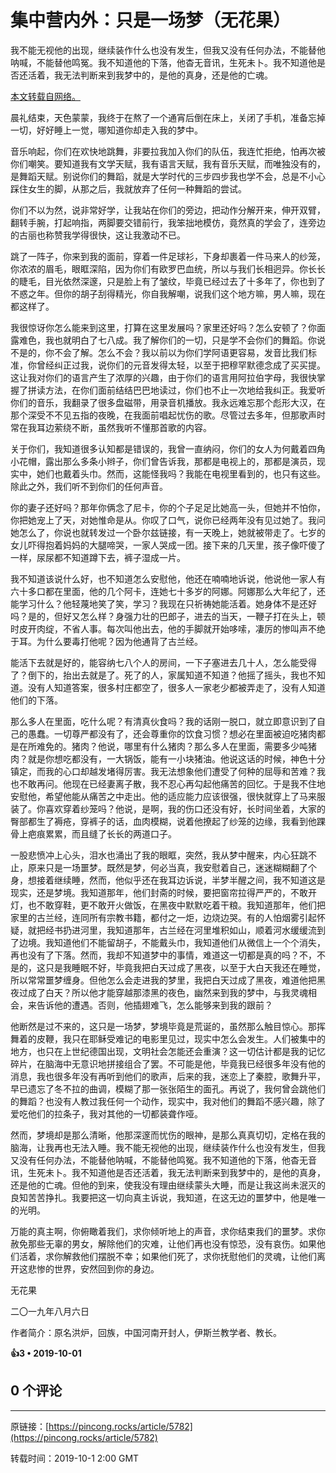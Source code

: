 # 集中营内外：只是一场梦（无花果） 

我不能无视他的出现，继续装作什么也没有发生，但我又没有任何办法，不能替他呐喊，不能替他鸣冤。我不知道他的下落，他杳无音讯，生死未卜。我不知道他是否还活着，我无法判断来到我梦中的，是他的真身，还是他的亡魂。

[本文转载自网络。](https://stimme-de.de/2019/08/07/2232/)

晨礼结束，天色蒙蒙，我终于在熬了一个通宵后倒在床上，关闭了手机，准备忘掉一切，好好睡上一觉，哪知道你却走入我的梦中。

音乐响起，你们在欢快地跳舞，非要拉我加入你们的队伍，我连忙拒绝，怕再次被你们嘲笑。要知道我有文学天赋，我有语言天赋，我有音乐天赋，而唯独没有的，是舞蹈天赋。别说你们的舞蹈，就是大学时代的三步四步我也学不会，总是不小心踩住女生的脚，从那之后，我就放弃了任何一种舞蹈的尝试。

你们不以为然，说非常好学，让我站在你们的旁边，把动作分解开来，伸开双臂，翻转手腕，打起响指，两脚要交错前行，我笨拙地模仿，竟然真的学会了，连旁边的古丽也称赞我学得很快，这让我激动不已。

跳了一阵子，你来到我的面前，穿着一件足球衫，下身却裹着一件马来人的纱笼，你浓浓的眉毛，眼眶深陷，因为你们有欧罗巴血统，所以与我们长相迥异。你长长的睫毛，目光依然深邃，只是脸上有了皱纹，毕竟已经过去了十多年了，你也到了不惑之年。但你的胡子刮得精光，你自我解嘲，说我们这个地方嘛，男人嘛，现在都这样了。

我很惊讶你怎么能来到这里，打算在这里发展吗？家里还好吗？怎么安顿了？你面露难色，我也就明白了七八成。我了解你们的一切，只是学不会你们的舞蹈。你说不是的，你不会了解。怎么不会？我以前以为你们学阿语更容易，发音比我们标准，你曾经纠正过我，说你们的元音发得太轻，以至于把穆罕默德念成了买买提。这让我对你们的语言产生了浓厚的兴趣，由于你们的语言用阿拉伯字母，我很快掌握了拼读方法，在你们面前结结巴巴地读过，你们也不止一次地给我纠正。我爱听你们的音乐，我翻录了很多盘磁带，用录音机播放。我永远难忘那个彪形大汉，在那个深受不不见五指的夜晚，在我面前唱起忧伤的歌。尽管过去多年，但那歌声时常在我耳边萦绕不断，虽然我听不懂那首歌的内容。

关于你们，我知道很多认知都是错误的，我曾一直纳闷，你们的女人为何戴着四角小花帽，露出那么多条小辫子，你们曾告诉我，那都是电视上的，那都是演员，现实中，她们也戴着头巾。然而，这能怪我吗？我能在电视里看到的，也只有这些。除此之外，我们听不到你们的任何声音。

你的妻子还好吗？那年你俩念了尼卡，你的个子足足比她高一头，但她并不怕你，你把她宠上了天，对她惟命是从。你叹了口气，说你已经两年没有见过她了。我问她怎么了，你说也就转发过一个卧尔兹链接，有一天晚上，她就被带走了。七岁的女儿吓得抱着妈妈的大腿啼哭，一家人哭成一团。接下来的几天里，孩子像吓傻了一样，尿尿都不知道蹲下去，裤子湿成一片。

我不知道该说什么好，也不知道怎么安慰他，他还在喃喃地诉说，他说他一家人有六十多口都在里面，他的几个阿卡，连她七十多岁的阿娜。阿娜那么大年纪了，还能学习什么？他轻蔑地笑了笑，学习？我现在只祈祷她能活着。她身体不是还好吗？是的，但好又怎么样？身强力壮的巴郎子，进去的当天，一鞭子打在头上，顿时皮开肉绽，不省人事。每次叫他出去，他的手脚就开始哆嗦，凄厉的惨叫声不绝于耳。为什么要毒打他呢？因为他通背了古兰经。

能活下去就是好的，能容纳七八个人的房间，一下子塞进去几十人，怎么能受得了？倒下的，抬出去就是了。死了的人，家属知道不知道？他摇了摇头，我也不知道。没有人知道答案，很多村庄都空了，很多人一家老少都被弄走了，没有人知道他们的下落。

那么多人在里面，吃什么呢？有清真伙食吗？我的话刚一脱口，就立即意识到了自己的愚蠢。一切尊严都没有了，还会尊重你的饮食习惯？想必在里面被迫吃猪肉都是在所难免的。猪肉？他说，哪里有什么猪肉？那么多人在里面，需要多少吨猪肉？就是你想吃都没有，一大锅饭，能有一小块猪油。他说这话的时候，神色十分镇定，而我的心口却越发堵得厉害。我无法想象他们遭受了何种的屈辱和苦难？我也不敢再问。他现在已经妻离子散，我不忍心再勾起他痛苦的回忆。于是我不住地安慰他，希望他能从痛苦之中走出。他的适应能力应该很强，很快就穿上了马来服装了。你喜欢穿着纱笼吗？他说，是啊，我的伤口还没有好，长时间坐着，大家的臀部都生了褥疮，穿裤子的话，血肉模糊，说着他撩起了纱笼的边缘，我看到他踝骨上疤痕累累，而且缝了长长的两道口子。

一股悲愤冲上心头，泪水也涌出了我的眼眶，突然，我从梦中醒来，内心狂跳不止，原来只是一场噩梦。既然是梦，何必当真，我安慰着自己，迷迷糊糊翻了个身，想接着继续睡，然而，他似乎还在我耳边诉说，半梦半醒之间，我不知道这是现实，还是梦境。我知道那年，他们封斋的时候，要把窗帘拉得严严的，不敢开灯，也不敢穿鞋，更不敢开火做饭，在黑夜中默默吃着干粮。我知道那年，他们把家里的古兰经，连同所有宗教书籍，都付之一炬，边烧边哭。有的人怕烟雾引起怀疑，就把经书扔进河里，我知道那年，古兰经在河里堆积如山，顺着河水缓缓流到了边境。我知道他们不能留胡子，不能戴头巾，我知道他们从微信上一个个消失，再也没有了下落。然而，我却不知道梦中的事情，难道这一切都是真的吗？不，不是的，这只是我睡眠不好，毕竟我把白天过成了黑夜，以至于大白天我还在睡觉，所以常常噩梦缠身。但他怎么会走进我的梦里，我把白天过成了黑夜，难道他把黑夜过成了白天？所以他才能穿越那漆黑的夜色，幽然来到我的梦中，与我灵魂相会，来告诉他的遭遇。否则，他插翅难飞，怎么能够来到我的跟前？

他断然是过不来的，这只是一场梦，梦境毕竟是荒诞的，虽然那么触目惊心。那挥舞着的皮鞭，我只在耶稣受难记的电影里见过，现实中怎么会发生。人们被集中的地方，也只在上世纪德国出现，文明社会怎能还会重演？这一切估计都是我的记忆碎片，在脑海中无意识地拼接组合了罢。不可能是他，毕竟我已经很多年没有他的消息，我也很多年没有再听到他们的歌声，后来的我，迷恋上了秦腔，歌舞升平，早已遗忘了冬不拉的曲调，模糊了那一张张陌生的面孔。再说了，我何曾会跳他们的舞蹈？也没有人教过我任何一个动作，现实中，我对他们的舞蹈不感兴趣，除了爱吃他们的拉条子，我对其他的一切都装聋作哑。

然而，梦境却是那么清晰，他那深邃而忧伤的眼神，是那么真真切切，定格在我的脑海，让我再也无法入睡。我不能无视他的出现，继续装作什么也没有发生，但我又没有任何办法，不能替他呐喊，不能替他鸣冤。我不知道他的下落，他杳无音讯，生死未卜。我不知道他是否还活着，我无法判断来到我梦中的，是他的真身，还是他的亡魂。但他的到来，使我没有理由继续蒙头大睡，而是让我这尚未泯灭的良知苦苦挣扎。我要把这一切向真主诉说，我知道，在这无边的噩梦中，他是唯一的光明。

万能的真主啊，你俯瞰着我们，求你倾听地上的声音，求你结束我们的噩梦。求你赦免那些无辜的男女，解除他们的灾难，让他们再也没有惊恐，没有哀伤。如果他们活着，求你解救他们摆脱不幸；如果他们死了，求你抚慰他们的灵魂，让他们离开这悲惨的世界，安然回到你的身边。

无花果

二〇一九年八月六日

作者简介：原名洪炉，回族，中国河南开封人，伊斯兰教学者、教长。

**👍3 • 2019-10-01**

## 0 个评论

---
原链接：[https://pincong.rocks/article/5782](https://pincong.rocks/article/5782)

转载时间：2019-10-1 2:00 GMT